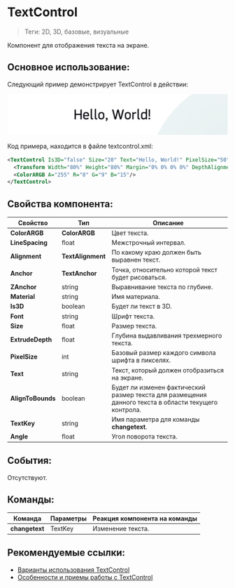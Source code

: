 # TextControl
> Теги: 2D, 3D, базовые, визуальные

Компонент для отображения текста на экране.

## Основное использование:

Следующий пример демонстрирует TextControl в действии:

![TextControl](.screenshots/TextControl.PNG)

Код примера, находится в файле textcontrol.xml: 

```xml
<TextControl Is3D="false" Size="20" Text="Hello, World!" PixelSize="50" Anchor="MiddleCenter" Alignment="Center" >
  <Transform Width="80%" Height="80%" Margin="0% 0% 0% 0%" DepthAlignment="Front" Depth="10%" VerticalAlignment="Center" HorizontalAlignment="Center"/>
  <ColorARGB A="255" R="8" G="9" B="15"/>
</TextControl>
```

## Свойства компонента:

| **Свойство**      | **Тип**           | **Описание**                             |
| ----------------- | ----------------- | ---------------------------------------- |
| **ColorARGB**     | **ColorARGB**     | Цвет текста.                             |
| **LineSpacing**   | float             | Межстрочный интервал.                    |
| **Alignment**     | **TextAlignment** | По какому краю должен быть выравнен текст. |
| **Anchor**        | **TextAnchor**    | Точка, относительно которой текст будет рисоваться. |
| **ZAnchor**       | string            | Выравнивание текста по глубине.          |
| **Material**      | string            | Имя материала.                           |
| **Is3D**          | boolean           | Будет ли текст в 3D.                     |
| **Font**          | string            | Шрифт текста.                            |
| **Size**          | float             | Размер текста.                           |
| **ExtrudeDepth**  | float             | Глубина выдавливания трехмерного текста. |
| **PixelSize**     | int               | Базовый размер каждого символа шрифта в пикселях. |
| **Text**          | string            | Текст, который должен отобразиться на экране. |
| **AlignToBounds** | boolean           | Будет ли изменен фактический размер текста для размещения данного текста в области текущего контрола. |
| **TextKey**       | string            | Имя параметра для команды **changetext**. |
| **Angle**         | float             | Угол поворота текста.                    |

## События:

Отсутствуют.

## Команды:

| **Команда**    | **Параметры** | **Реакция компонента на команды** |
| -------------- | ------------- | --------------------------------- |
| **changetext** | TextKey       | Изменение текста.                 |

## Рекомендуемые ссылки:

* [Варианты использования TextControl](.presentations/README.md)
* [Особенности и приемы работы с TextControl](README_hints.md)


